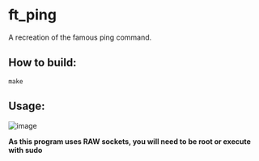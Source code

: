 # ft_ping
A recreation of the famous ping command.

## How to build:
```make```

## Usage:
![image](https://user-images.githubusercontent.com/29956389/79866976-e3bc4900-83dd-11ea-8415-1438a89653f4.png)

**As this program uses RAW sockets, you will need to be root or execute with sudo**
